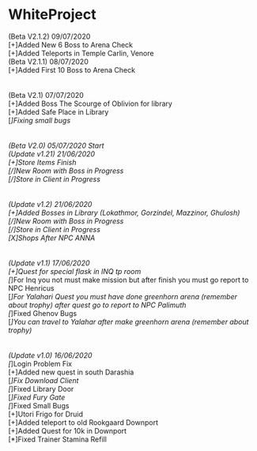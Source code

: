 # WhiteProject
(Beta V2.1.2) 09/07/2020<br>
[+]Added New 6 Boss to Arena Check<br>
[+]Added Teleports in Temple Carlin, Venore<br>
(Beta V2.1.1) 08/07/2020<br>
[+]Added First 10 Boss to Arena Check<br>
<br><br>
(Beta V2.1) 07/07/2020<br>
[+]Added Boss The Scourge of Oblivion for library<br>
[+]Added Safe Place in Library<br>
[*]Fixing small bugs<br>
<br><br>
(Beta V2.0) 05/07/2020 Start<br>
(Update v1.21) 21/06/2020<br>
[+]Store Items Finish<br>
[/]New Room with Boss in Progress<br>
[/]Store in Client in Progress<br>
<br><br>
(Update v1.2) 21/06/2020<br>
[+]Added Bosses in Library (Lokathmor, Gorzindel, Mazzinor, Ghulosh)<br>
[/]New Room with Boss in Progress<br>
[/]Store in Client in Progress<br>
[X]Shops After NPC ANNA<br>
 <br><br>
(Update v1.1) 17/06/2020<br>
[+]Quest for special flask in INQ tp room<br>
[*]For Inq you not must make mission but after finish you must go report to NPC Henricus<br>
[*]For Yalahari Quest you must have done greenhorn arena (remember about trophy) after quest go to report to NPC Palimuth<br>
[*]Fixed Ghenov Bugs<br>
[*]You can travel to Yalahar after make greenhorn arena (remember about trophy)<br>
 <br><br>
(Update v1.0) 16/06/2020<br>
[*]Login Problem Fix<br>
[+]Added new quest in south Darashia<br>
[*]Fix Download Client<br>
[*]Fixed Library Door<br>
[*]Fixed Fury Gate<br>
[*]Fixed Small Bugs<br>
[+]Utori Frigo for Druid<br>
[+]Added teleport to old Rookgaard Downport<br>
[+]Added Quest for 10k in Downport<br>
[*]Fixed Trainer Stamina Refill<br>
